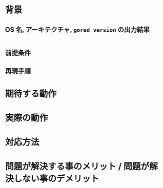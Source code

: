 # 背景

## OS 名, アーキテクチャ, ```gored version``` の出力結果

```

```

## 前提条件

## 再現手順

# 期待する動作

# 実際の動作

# 対応方法

# 問題が解決する事のメリット / 問題が解決しない事のデメリット

